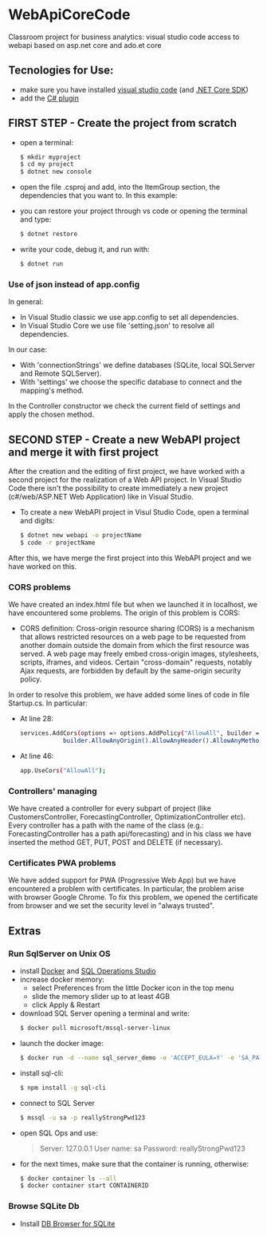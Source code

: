 # WebApiCoreCode
Classroom project for business analytics: visual studio code access to webapi based on asp.net core and ado.et core

## Tecnologies for Use:
* make sure you have installed [visual studio code](https://code.visualstudio.com/) (and [.NET Core SDK](https://www.microsoft.com/net/download))
* add the [C# plugin](https://marketplace.visualstudio.com/items?itemName=ms-vscode.csharp)

## FIRST STEP - Create the project from scratch
* open a terminal:
    ```sh
    $ mkdir myproject
    $ cd my project
    $ dotnet new console
    ```
* open the file .csproj and add, into the ItemGroup section, the dependencies that you want to.
In this example:
    ><PackageReference Include="Newtonsoft.Json" Version="11.0.2" />
	><PackageReference Include="Microsoft.EntityFrameworkCore.Sqlite" Version="1.1.2" />
	><PackageReference Include="System.Data.SQLite" Version="1.0.105" />
	><PackageReference Include="System.Data.SQLite.Mac" Version="1.0.104.2" />
* you can restore your project through vs code or opening the terminal and type:
    ```sh
    $ dotnet restore
    ```
* write your code, debug it, and run with:
    ```sh
    $ dotnet run
    ```

### Use of json instead of app.config

In general:
* In Visual Studio classic we use app.config to set all dependencies.
* In Visual Studio Core we use file 'setting.json' to resolve all dependencies. 

In our case:
* With 'connectionStrings' we define databases (SQLite, local SQLServer and Remote SQLServer). 
* With 'settings' we choose the specific database to connect and the mapping's method.

In the Controller constructor we check the current field of settings and apply the chosen method.


## SECOND STEP - Create a new WebAPI project and merge it with first project
After the creation and the editing of first project, we have worked with a second project for the realization of a Web API project. In Visual Studio Code there isn't the possibility to create immediately a new project (c#/web/ASP.NET Web Application) like in Visual Studio.  
* To create a new WebAPI project in Visul Studio Code, open a terminal and digits:
    ``` sh
    $ dotnet new webapi -o projectName
    $ code -r projectName
    ```
After this, we have merge the first project into this WebAPI project and we have worked on this.

### CORS problems
We have created an index.html file but when we launched it in localhost, we have encountered some problems. The origin of this problem is CORS:
* CORS definition: Cross-origin resource sharing (CORS) is a mechanism that allows restricted resources on a web page to be requested from another domain outside the domain from which the first resource was served. 
A web page may freely embed cross-origin images, stylesheets, scripts, iframes, and videos. Certain "cross-domain" requests, notably Ajax requests, are forbidden by default by the same-origin security policy.

In order to resolve this problem, we have added some lines of code in file Startup.cs. In particular:
* At line 28:
    ``` sh
    services.AddCors(options => options.AddPolicy("AllowAll", builder => 
                builder.AllowAnyOrigin().AllowAnyHeader().AllowAnyMethod()));
    ```
* At line 46:
    ``` sh
    app.UseCors("AllowAll");
    ```

### Controllers' managing
We have created a controller for every subpart of project (like CustomersController, ForecastingController, OptimizationController etc).
Every controller has a path with the name of the class (e.g.: ForecastingController has a path api/forecasting) and in his class we have inserted the method GET, PUT, POST and DELETE (if necessary).


### Certificates PWA problems
We have added support for PWA (Progressive Web App) but we have encountered a problem with certificates. In particular, the problem arise with browser Google Chrome. To fix this problem, we opened the certificate from browser and we set the security level in "always trusted".

## Extras

### Run SqlServer on Unix OS

* install [Docker](https://www.docker.com/get-started) and [SQL Operations Studio](https://docs.microsoft.com/en-us/sql/sql-operations-studio/download)
* increase docker memory: 
    * select Preferences from the little Docker icon in the top menu
    * slide the memory slider up to at least 4GB
    * click Apply & Restart
* download SQL Server opening a terminal and write:
    ```sh
    $ docker pull microsoft/mssql-server-linux
    ```
* launch the docker image:
    ```sh
    $ docker run -d --name sql_server_demo -e 'ACCEPT_EULA=Y' -e 'SA_PASSWORD=reallyStrongPwd123' -p 1433:1433 microsoft/mssql-server-linux
    ```
* install sql-cli:
    ```sh
    $ npm install -g sql-cli
    ```
* connect to SQL Server
    ```sh
    $ mssql -u sa -p reallyStrongPwd123
    ```
* open SQL Ops and use:
    >Server: 127.0.0.1
    >User name: sa
    >Password: reallyStrongPwd123
* for the next times, make sure that the container is running, otherwise:
    ```sh
    $ docker container ls --all
    $ docker container start CONTAINERID
    ```
    
### Browse SQLite Db
* Install [DB Browser for SQLite](http://sqlitebrowser.org/)



